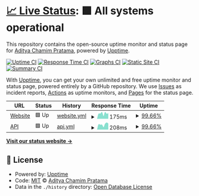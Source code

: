 # [📈 Live Status](https://Adityacprtm.github.io/uptime): <!--live status--> **🟩 All systems operational**

This repository contains the open-source uptime monitor and status page for [Aditya Chamim Pratama](adityacprtm.dev), powered by [Upptime](https://github.com/upptime/upptime).

[![Uptime CI](https://github.com/Adityacprtm/uptime/workflows/Uptime%20CI/badge.svg)](https://github.com/Adityacprtm/uptime/actions?query=workflow%3A%22Uptime+CI%22)
[![Response Time CI](https://github.com/Adityacprtm/uptime/workflows/Response%20Time%20CI/badge.svg)](https://github.com/Adityacprtm/uptime/actions?query=workflow%3A%22Response+Time+CI%22)
[![Graphs CI](https://github.com/Adityacprtm/uptime/workflows/Graphs%20CI/badge.svg)](https://github.com/Adityacprtm/uptime/actions?query=workflow%3A%22Graphs+CI%22)
[![Static Site CI](https://github.com/Adityacprtm/uptime/workflows/Static%20Site%20CI/badge.svg)](https://github.com/Adityacprtm/uptime/actions?query=workflow%3A%22Static+Site+CI%22)
[![Summary CI](https://github.com/Adityacprtm/uptime/workflows/Summary%20CI/badge.svg)](https://github.com/Adityacprtm/uptime/actions?query=workflow%3A%22Summary+CI%22)

With [Upptime](https://upptime.js.org), you can get your own unlimited and free uptime monitor and status page, powered entirely by a GitHub repository. We use [Issues](https://github.com/Adityacprtm/uptime/issues) as incident reports, [Actions](https://github.com/Adityacprtm/uptime/actions) as uptime monitors, and [Pages](https://Adityacprtm.github.io/uptime) for the status page.

<!--start: status pages-->
<!-- This summary is generated by Upptime (https://github.com/upptime/upptime) -->
<!-- Do not edit this manually, your changes will be overwritten -->
<!-- prettier-ignore -->
| URL | Status | History | Response Time | Uptime |
| --- | ------ | ------- | ------------- | ------ |
| <img alt="" src="https://adityacprtm.dev/img/icons/favicon-32x32.png" height="13"> [Website](https://adityacprtm.dev) | 🟩 Up | [website.yml](https://github.com/Adityacprtm/uptime/commits/HEAD/history/website.yml) | <details><summary><img alt="Response time graph" src="./graphs/website/response-time-week.png" height="20"> 175ms</summary><br><a href="https://uptime.adityacprtm.dev/history/website"><img alt="Response time 184" src="https://img.shields.io/endpoint?url=https%3A%2F%2Fraw.githubusercontent.com%2FAdityacprtm%2Fuptime%2FHEAD%2Fapi%2Fwebsite%2Fresponse-time.json"></a><br><a href="https://uptime.adityacprtm.dev/history/website"><img alt="24-hour response time 175" src="https://img.shields.io/endpoint?url=https%3A%2F%2Fraw.githubusercontent.com%2FAdityacprtm%2Fuptime%2FHEAD%2Fapi%2Fwebsite%2Fresponse-time-day.json"></a><br><a href="https://uptime.adityacprtm.dev/history/website"><img alt="7-day response time 175" src="https://img.shields.io/endpoint?url=https%3A%2F%2Fraw.githubusercontent.com%2FAdityacprtm%2Fuptime%2FHEAD%2Fapi%2Fwebsite%2Fresponse-time-week.json"></a><br><a href="https://uptime.adityacprtm.dev/history/website"><img alt="30-day response time 216" src="https://img.shields.io/endpoint?url=https%3A%2F%2Fraw.githubusercontent.com%2FAdityacprtm%2Fuptime%2FHEAD%2Fapi%2Fwebsite%2Fresponse-time-month.json"></a><br><a href="https://uptime.adityacprtm.dev/history/website"><img alt="1-year response time 184" src="https://img.shields.io/endpoint?url=https%3A%2F%2Fraw.githubusercontent.com%2FAdityacprtm%2Fuptime%2FHEAD%2Fapi%2Fwebsite%2Fresponse-time-year.json"></a></details> | <details><summary><a href="https://uptime.adityacprtm.dev/history/website">99.66%</a></summary><a href="https://uptime.adityacprtm.dev/history/website"><img alt="All-time uptime 99.93%" src="https://img.shields.io/endpoint?url=https%3A%2F%2Fraw.githubusercontent.com%2FAdityacprtm%2Fuptime%2FHEAD%2Fapi%2Fwebsite%2Fuptime.json"></a><br><a href="https://uptime.adityacprtm.dev/history/website"><img alt="24-hour uptime 97.60%" src="https://img.shields.io/endpoint?url=https%3A%2F%2Fraw.githubusercontent.com%2FAdityacprtm%2Fuptime%2FHEAD%2Fapi%2Fwebsite%2Fuptime-day.json"></a><br><a href="https://uptime.adityacprtm.dev/history/website"><img alt="7-day uptime 99.66%" src="https://img.shields.io/endpoint?url=https%3A%2F%2Fraw.githubusercontent.com%2FAdityacprtm%2Fuptime%2FHEAD%2Fapi%2Fwebsite%2Fuptime-week.json"></a><br><a href="https://uptime.adityacprtm.dev/history/website"><img alt="30-day uptime 99.75%" src="https://img.shields.io/endpoint?url=https%3A%2F%2Fraw.githubusercontent.com%2FAdityacprtm%2Fuptime%2FHEAD%2Fapi%2Fwebsite%2Fuptime-month.json"></a><br><a href="https://uptime.adityacprtm.dev/history/website"><img alt="1-year uptime 99.93%" src="https://img.shields.io/endpoint?url=https%3A%2F%2Fraw.githubusercontent.com%2FAdityacprtm%2Fuptime%2FHEAD%2Fapi%2Fwebsite%2Fuptime-year.json"></a></details>
| <img alt="" src="https://adityacprtm.dev/img/icons/favicon-32x32.png" height="13"> [API](https://api.adityacprtm.dev/healthz) | 🟩 Up | [api.yml](https://github.com/Adityacprtm/uptime/commits/HEAD/history/api.yml) | <details><summary><img alt="Response time graph" src="./graphs/api/response-time-week.png" height="20"> 208ms</summary><br><a href="https://uptime.adityacprtm.dev/history/api"><img alt="Response time 259" src="https://img.shields.io/endpoint?url=https%3A%2F%2Fraw.githubusercontent.com%2FAdityacprtm%2Fuptime%2FHEAD%2Fapi%2Fapi%2Fresponse-time.json"></a><br><a href="https://uptime.adityacprtm.dev/history/api"><img alt="24-hour response time 219" src="https://img.shields.io/endpoint?url=https%3A%2F%2Fraw.githubusercontent.com%2FAdityacprtm%2Fuptime%2FHEAD%2Fapi%2Fapi%2Fresponse-time-day.json"></a><br><a href="https://uptime.adityacprtm.dev/history/api"><img alt="7-day response time 208" src="https://img.shields.io/endpoint?url=https%3A%2F%2Fraw.githubusercontent.com%2FAdityacprtm%2Fuptime%2FHEAD%2Fapi%2Fapi%2Fresponse-time-week.json"></a><br><a href="https://uptime.adityacprtm.dev/history/api"><img alt="30-day response time 217" src="https://img.shields.io/endpoint?url=https%3A%2F%2Fraw.githubusercontent.com%2FAdityacprtm%2Fuptime%2FHEAD%2Fapi%2Fapi%2Fresponse-time-month.json"></a><br><a href="https://uptime.adityacprtm.dev/history/api"><img alt="1-year response time 259" src="https://img.shields.io/endpoint?url=https%3A%2F%2Fraw.githubusercontent.com%2FAdityacprtm%2Fuptime%2FHEAD%2Fapi%2Fapi%2Fresponse-time-year.json"></a></details> | <details><summary><a href="https://uptime.adityacprtm.dev/history/api">99.66%</a></summary><a href="https://uptime.adityacprtm.dev/history/api"><img alt="All-time uptime 99.97%" src="https://img.shields.io/endpoint?url=https%3A%2F%2Fraw.githubusercontent.com%2FAdityacprtm%2Fuptime%2FHEAD%2Fapi%2Fapi%2Fuptime.json"></a><br><a href="https://uptime.adityacprtm.dev/history/api"><img alt="24-hour uptime 97.60%" src="https://img.shields.io/endpoint?url=https%3A%2F%2Fraw.githubusercontent.com%2FAdityacprtm%2Fuptime%2FHEAD%2Fapi%2Fapi%2Fuptime-day.json"></a><br><a href="https://uptime.adityacprtm.dev/history/api"><img alt="7-day uptime 99.66%" src="https://img.shields.io/endpoint?url=https%3A%2F%2Fraw.githubusercontent.com%2FAdityacprtm%2Fuptime%2FHEAD%2Fapi%2Fapi%2Fuptime-week.json"></a><br><a href="https://uptime.adityacprtm.dev/history/api"><img alt="30-day uptime 99.88%" src="https://img.shields.io/endpoint?url=https%3A%2F%2Fraw.githubusercontent.com%2FAdityacprtm%2Fuptime%2FHEAD%2Fapi%2Fapi%2Fuptime-month.json"></a><br><a href="https://uptime.adityacprtm.dev/history/api"><img alt="1-year uptime 99.97%" src="https://img.shields.io/endpoint?url=https%3A%2F%2Fraw.githubusercontent.com%2FAdityacprtm%2Fuptime%2FHEAD%2Fapi%2Fapi%2Fuptime-year.json"></a></details>

<!--end: status pages-->

[**Visit our status website →**](https://Adityacprtm.github.io/uptime)

## 📄 License

- Powered by: [Upptime](https://github.com/upptime/upptime)
- Code: [MIT](./LICENSE) © [Aditya Chamim Pratama](adityacprtm.dev)
- Data in the `./history` directory: [Open Database License](https://opendatacommons.org/licenses/odbl/1-0/)
